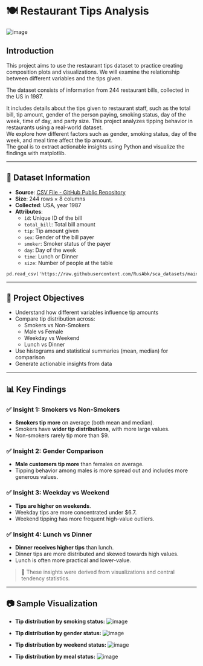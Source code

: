 # 🍽️ Restaurant Tips Analysis
![image](https://github.com/user-attachments/assets/075aed6c-b3ab-4f86-8b18-b744fae76a44)

## Introduction
This project aims to use the restaurant tips dataset to practice creating composition plots and visualizations. We will examine the relationship between different variables and the tips given.

The dataset consists of information from 244 restaurant bills, collected in the US in 1987.

It includes details about the tips given to restaurant staff, such as the total bill, tip amount, gender of the person paying, smoking status, day of the week, time of day, and party size.
This project analyzes tipping behavior in restaurants using a real-world dataset.  
We explore how different factors such as gender, smoking status, day of the week, and meal time affect the tip amount.  
The goal is to extract actionable insights using Python and visualize the findings with matplotlib.

---

## 📂 Dataset Information

- **Source**: [CSV File - GitHub Public Repository](https://raw.githubusercontent.com/RusAbk/sca_datasets/main/tips.csv)
- **Size**: 244 rows × 8 columns
- **Collected**: USA, year 1987
- **Attributes**:
  - `id`: Unique ID of the bill
  - `total_bill`: Total bill amount
  - `tip`: Tip amount given
  - `sex`: Gender of the bill payer
  - `smoker`: Smoker status of the payer
  - `day`: Day of the week
  - `time`: Lunch or Dinner
  - `size`: Number of people at the table
```
pd.read_csv('https://raw.githubusercontent.com/RusAbk/sca_datasets/main/tips.csv')
```

---

## 🎯 Project Objectives
- Understand how different variables influence tip amounts
- Compare tip distribution across:
  - Smokers vs Non-Smokers
  - Male vs Female
  - Weekday vs Weekend
  - Lunch vs Dinner
- Use histograms and statistical summaries (mean, median) for comparison
- Generate actionable insights from data

---

## 📊 Key Findings

### ✅ Insight 1: Smokers vs Non-Smokers
- **Smokers tip more** on average (both mean and median).
- Smokers have **wider tip distributions**, with more large values.
- Non-smokers rarely tip more than $9.

### ✅ Insight 2: Gender Comparison
- **Male customers tip more** than females on average.
- Tipping behavior among males is more spread out and includes more generous values.

### ✅ Insight 3: Weekday vs Weekend
- **Tips are higher on weekends**.
- Weekday tips are more concentrated under $6.7.
- Weekend tipping has more frequent high-value outliers.

### ✅ Insight 4: Lunch vs Dinner
- **Dinner receives higher tips** than lunch.
- Dinner tips are more distributed and skewed towards high values.
- Lunch is often more practical and lower-value.

> 📍 These insights were derived from visualizations and central tendency statistics.

---

## 📷 Sample Visualization
- **Tip distribution by smoking status:**
![image](https://github.com/user-attachments/assets/07f3f3ce-c546-46ea-8d65-3f206d2c0fbe)

- **Tip distribution by gender status:**
![image](https://github.com/user-attachments/assets/296202b9-ef5f-402c-8a8b-fef7fee0137c)

- **Tip distribution by weekend status:**
![image](https://github.com/user-attachments/assets/7c85e58d-94db-44c7-923e-eebc18648508)

- **Tip distribution by meal status:**
![image](https://github.com/user-attachments/assets/14ded6b8-003b-42d4-a841-062a2f3cffb7)





